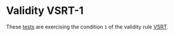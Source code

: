 # Validity VSRT-1

These [tests](.) are exercising the condition `1` of the validity rule [VSRT](../vspt/Readme.md).
